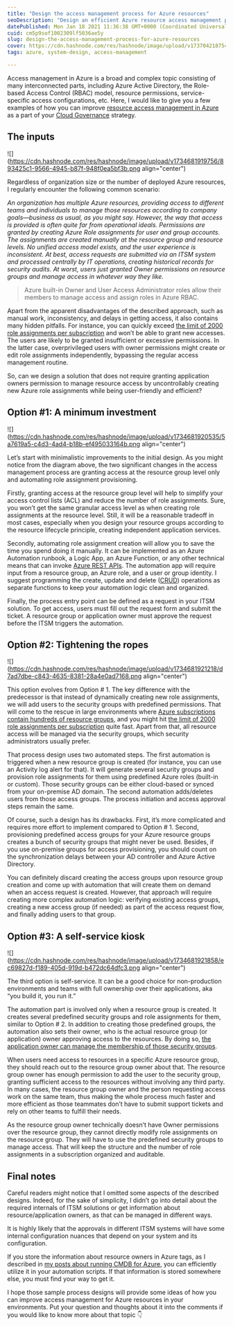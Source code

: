 ```yaml
---
title: "Design the access management process for Azure resources"
seoDescription: "Design an efficient Azure resource access management process to enhance cloud governance and overcome common challenges"
datePublished: Mon Jan 18 2021 11:36:38 GMT+0000 (Coordinated Universal Time)
cuid: cm5p9sof1002309lf5036ae5y
slug: design-the-access-management-process-for-azure-resources
cover: https://cdn.hashnode.com/res/hashnode/image/upload/v1737042187543/d286a9ac-1978-4817-873e-a7977e39c4c2.png
tags: azure, system-design, access-management

---
```


Access management in Azure is a broad and complex topic consisting of many interconnected parts, including Azure Active Directory, the Role-based Access Control (RBAC) model, resource permissions, service-specific access configurations, etc. Here, I would like to give you a few examples of how you can improve [resource access management in Azure](https://docs.microsoft.com/en-us/azure/cloud-adoption-framework/govern/resource-consistency/resource-access-management) as a part of your [Cloud Governance](https://docs.microsoft.com/en-us/azure/cloud-adoption-framework/govern/) strategy.

## The inputs

![](https://cdn.hashnode.com/res/hashnode/image/upload/v1734681919756/893425c1-9566-4945-b87f-948f0ea5bf3b.png align="center")

Regardless of organization size or the number of deployed Azure resources, I regularly encounter the following common scenario:

*An organization has multiple Azure resources, providing access to different teams and individuals to manage those resources according to company goals—business as usual, as you might say. However, the way that access is provided is often quite far from operational ideals. Permissions are granted by creating Azure Role assignments for user and group accounts. The assignments are created manually at the resource group and resource levels. No unified access model exists, and the user experience is inconsistent. At best, access requests are submitted via an ITSM system and processed centrally by IT operations, creating historical records for security audits. At worst, users just granted Owner permissions on resource groups and manage access in whatever way they like.*

> Azure built-in Owner and User Access Administrator roles allow their members to manage access and assign roles in Azure RBAC.

Apart from the apparent disadvantages of the described approach, such as manual work, inconsistency, and delays in getting access, it also contains many hidden pitfalls. For instance, you can quickly exceed [the limit of 2000 role assignments per subscription](https://docs.microsoft.com/en-us/azure/role-based-access-control/troubleshooting#azure-role-assignments-limit) and won’t be able to grant new accesses. The users are likely to be granted insufficient or excessive permissions. In the latter case, overprivileged users with owner permissions might create or edit role assignments independently, bypassing the regular access management routine.

So, can we design a solution that does not require granting application owners permission to manage resource access by uncontrollably creating new Azure role assignments while being user-friendly and efficient?

## Option #1: A minimum investment

![](https://cdn.hashnode.com/res/hashnode/image/upload/v1734681920535/5a7619a5-c4d3-4ad4-b18b-ef495033164b.png align="center")

Let’s start with minimalistic improvements to the initial design. As you might notice from the diagram above, the two significant changes in the access management process are granting access at the resource group level only and automating role assignment provisioning.

Firstly, granting access at the resource group level will help to simplify your access control lists (ACL) and reduce the number of role assignments. Sure, you won’t get the same granular access level as when creating role assignments at the resource level. Still, it will be a reasonable tradeoff in most cases, especially when you design your resource groups according to the resource lifecycle principle, creating independent application services.

Secondly, automating role assignment creation will allow you to save the time you spend doing it manually. It can be implemented as an Azure Automation runbook, a Logic App, an Azure Function, or any other technical means that can invoke [Azure REST APIs](https://docs.microsoft.com/en-us/azure/role-based-access-control/role-assignments-rest). The automation app will require input from a resource group, an Azure role, and a user or group identity. I suggest programming the create, update and delete ([CRUD](https://en.wikipedia.org/wiki/Create,_read,_update_and_delete)) operations as separate functions to keep your automation logic clean and organized.

Finally, the process entry point can be defined as a request in your ITSM solution. To get access, users must fill out the request form and submit the ticket. A resource group or application owner must approve the request before the ITSM triggers the automation.

## Option #2: Tightening the ropes

![](https://cdn.hashnode.com/res/hashnode/image/upload/v1734681921218/d7ad7dbe-c843-4635-8381-28a4e0ad7168.png align="center")

This option evolves from Option # 1. The key difference with the predecessor is that instead of dynamically creating new role assignments, we will add users to the security groups with predefined permissions. That will come to the rescue in large environments where [Azure subscriptions contain hundreds of resource groups](https://docs.microsoft.com/en-us/azure/azure-resource-manager/management/azure-subscription-service-limits#subscription-limits), and you might hit [the limit of 2000 role assignments per subscription](https://docs.microsoft.com/en-us/azure/role-based-access-control/troubleshooting#azure-role-assignments-limit) quite fast. Apart from that, all resource access will be managed via the security groups, which security administrators usually prefer.

That process design uses two automated steps. The first automation is triggered when a new resource group is created (for instance, you can use an Activity log alert for that). It will generate several security groups and provision role assignments for them using predefined Azure roles (built-in or custom). Those security groups can be either cloud-based or synced from your on-premise AD domain. The second automation adds/deletes users from those access groups. The process initiation and access approval steps remain the same.

Of course, such a design has its drawbacks. First, it’s more complicated and requires more effort to implement compared to Option # 1. Second, provisioning predefined access groups for your Azure resource groups creates a bunch of security groups that might never be used. Besides, if you use on-premise groups for access provisioning, you should count on the synchronization delays between your AD controller and Azure Active Directory.

You can definitely discard creating the access groups upon resource group creation and come up with automation that will create them on demand when an access request is created. However, that approach will require creating more complex automation logic: verifying existing access groups, creating a new access group (if needed) as part of the access request flow, and finally adding users to that group.

## Option #3: A self-service kiosk

![](https://cdn.hashnode.com/res/hashnode/image/upload/v1734681921858/ec69827d-f189-405d-919d-b472dc64dfc3.png align="center")

The third option is self-service. It can be a good choice for non-production environments and teams with full ownership over their applications, aka “you build it, you run it.”

The automation part is involved only when a resource group is created. It creates several predefined security groups and role assignments for them, similar to Option # 2. In addition to creating those predefined groups, the automation also sets their owner, who is the actual resource group (or application) owner approving access to the resources. By doing so, [the application owner can manage the membership of those security groups](https://docs.microsoft.com/en-us/azure/active-directory/enterprise-users/groups-self-service-management).

When users need access to resources in a specific Azure resource group, they should reach out to the resource group owner about that. The resource group owner has enough permission to add the user to the security group, granting sufficient access to the resources without involving any third party. In many cases, the resource group owner and the person requesting access work on the same team, thus making the whole process much faster and more efficient as those teammates don’t have to submit support tickets and rely on other teams to fulfill their needs.

As the resource group owner technically doesn’t have Owner permissions over the resource group, they cannot directly modify role assignments on the resource group. They will have to use the predefined security groups to manage access. That will keep the structure and the number of role assignments in a subscription organized and auditable.

## Final notes

Careful readers might notice that I omitted some aspects of the described designs. Indeed, for the sake of simplicity, I didn’t go into detail about the required internals of ITSM solutions or get information about resource/application owners, as that can be managed in different ways.

It is highly likely that the approvals in different ITSM systems will have some internal configuration nuances that depend on your system and its configuration.

If you store the information about resource owners in Azure tags, as I described in [my posts about running CMDB for Azure](https://andrewmatveychuk.com/tag/cmdb/), you can efficiently utilize it in your automation scripts. If that information is stored somewhere else, you must find your way to get it.

I hope those sample process designs will provide some ideas of how you can improve access management for Azure resources in your environments. Put your question and thoughts about it into the comments if you would like to know more about that topic 👇